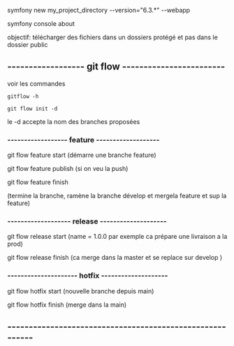 symfony new my_project_directory --version="6.3.*" --webapp

 symfony console about


objectif: télécharger des fichiers dans un dossiers protégé  et pas dans le dossier public 



 ## ------------------ git flow ------------------------

voir les commandes

```console
gitflow -h
```

```console
git flow init -d
```
le -d accepte la nom des branches proposées

### ------------------ feature -------------------

git flow feature start <name>  (démarre une branche feature)

git flow feature publish <name> (si on veu la push)

git flow feature finish <name>  

 (termine la branche, ramène la branche dévelop et mergela feature et sup la feature)

### ------------------- release --------------------

git flow release start <name> (name = 1.0.0 par exemple ca prépare une livraison a la prod)

git flow release finish <name> (ca merge dans la master et se replace sur develop )

### --------------------- hotfix --------------------

git flow hotfix start <name> (nouvelle branche depuis main)

git flow hotfix finish <name> (merge dans la main)

## ---------------------------------------------------------


